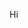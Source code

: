 Hi

<!---
awuelfing/awuelfing is a ✨ special ✨ repository because its `README.md` (this file) appears on your GitHub profile.
You can click the Preview link to take a look at your changes.
--->

